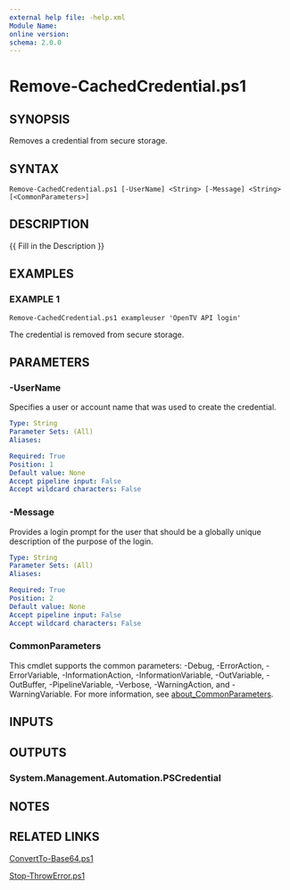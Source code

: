 ```yaml
---
external help file: -help.xml
Module Name:
online version:
schema: 2.0.0
---
```


# Remove-CachedCredential.ps1

## SYNOPSIS
Removes a credential from secure storage.

## SYNTAX

```
Remove-CachedCredential.ps1 [-UserName] <String> [-Message] <String> [<CommonParameters>]
```

## DESCRIPTION
{{ Fill in the Description }}

## EXAMPLES

### EXAMPLE 1
```
Remove-CachedCredential.ps1 exampleuser 'OpenTV API login'
```

The credential is removed from secure storage.

## PARAMETERS

### -UserName
Specifies a user or account name that was used to create the credential.

```yaml
Type: String
Parameter Sets: (All)
Aliases:

Required: True
Position: 1
Default value: None
Accept pipeline input: False
Accept wildcard characters: False
```

### -Message
Provides a login prompt for the user that should be a globally unique description of the purpose of the login.

```yaml
Type: String
Parameter Sets: (All)
Aliases:

Required: True
Position: 2
Default value: None
Accept pipeline input: False
Accept wildcard characters: False
```

### CommonParameters
This cmdlet supports the common parameters: -Debug, -ErrorAction, -ErrorVariable, -InformationAction, -InformationVariable, -OutVariable, -OutBuffer, -PipelineVariable, -Verbose, -WarningAction, and -WarningVariable. For more information, see [about_CommonParameters](http://go.microsoft.com/fwlink/?LinkID=113216).

## INPUTS

## OUTPUTS

### System.Management.Automation.PSCredential
## NOTES

## RELATED LINKS

[ConvertTo-Base64.ps1]()

[Stop-ThrowError.ps1]()

